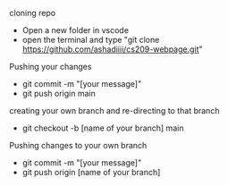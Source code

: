 cloning repo
- Open a new folder in vscode 
- open the terminal and type "git clone https://github.com/ashadiiii/cs209-webpage.git"

Pushing your changes
- git commit -m "[your message]"
- git push origin main

creating your own branch and re-directing to that branch
- git checkout -b [name of your branch] main
  
Pushing changes to your own branch
- git commit -m "[your message]"
- git push origin [name of your branch]


